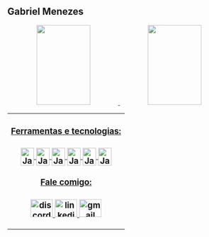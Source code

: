 ## Gabriel Menezes

<div align="center">
  <a href="https://github.com/clamenezesbr">
  <img height="180em" width="49%" src="https://github-readme-stats.vercel.app/api?username=clamenezesbr&show_icons=true&theme=nord&include_all_commits=true&count_private=true"/>
  <img height="180em" width="49%" src="https://github-readme-stats.vercel.app/api/top-langs/?username=clamenezesbr&layout=compact&langs_count=7&theme=nord"/>
</div>
    
<div align="center">
    <table><td valign="center" width"10%">
    <div align="center">
          <h3>Ferramentas e tecnologias:<h3>
    <img align="center" alt="JavaScript Icon" height="40" width="30" src="https://cdn.jsdelivr.net/gh/devicons/devicon/icons/javascript/javascript-original.svg">
    <img align="center" alt="JavaScript Icon" height="40" width="30" src="https://cdn.jsdelivr.net/gh/devicons/devicon/icons/html5/html5-original.svg" />
    <img align="center" alt="JavaScript Icon" height="40" width="30" src="https://cdn.jsdelivr.net/gh/devicons/devicon/icons/css3/css3-original.svg" />
    <img align="center" alt="JavaScript Icon" height="40" width="30" src="https://cdn.jsdelivr.net/gh/devicons/devicon/icons/python/python-plain.svg" />
    <img align="center" alt="JavaScript Icon" height="40" width="30" src="https://cdn.jsdelivr.net/gh/devicons/devicon/icons/photoshop/photoshop-plain.svg" />
    <img align="center" alt="JavaScript Icon" height="40" width="30" src="https://cdn.jsdelivr.net/gh/devicons/devicon/icons/aftereffects/aftereffects-original.svg" />
    </div>
</div>

<div align="center">
  <h3>Fale comigo:<h3>
<a href="https://discord.com/users/402063501662748673" target="_blank">
    <img src="https://raw.githubusercontent.com/maurodesouza/profile-readme-generator/master/src/assets/icons/social/discord/default.svg" width="50" height="40" alt="discord"  />
  </a>
  <a href="https://www.linkedin.com/in/gabriel-resende-menezes-200a68221/" target="_blank">
    <img src="https://raw.githubusercontent.com/maurodesouza/profile-readme-generator/master/src/assets/icons/social/linkedin/default.svg" width="50" height="40" alt="linkedin"  />
  </a>
    <a href="mailto:ga.menezes@hotmail.com" target="_blank">
    <img src="https://raw.githubusercontent.com/maurodesouza/profile-readme-generator/master/src/assets/icons/social/gmail/default.svg" width="50" height="40" alt="gmail"/>
  </a>
</div>
